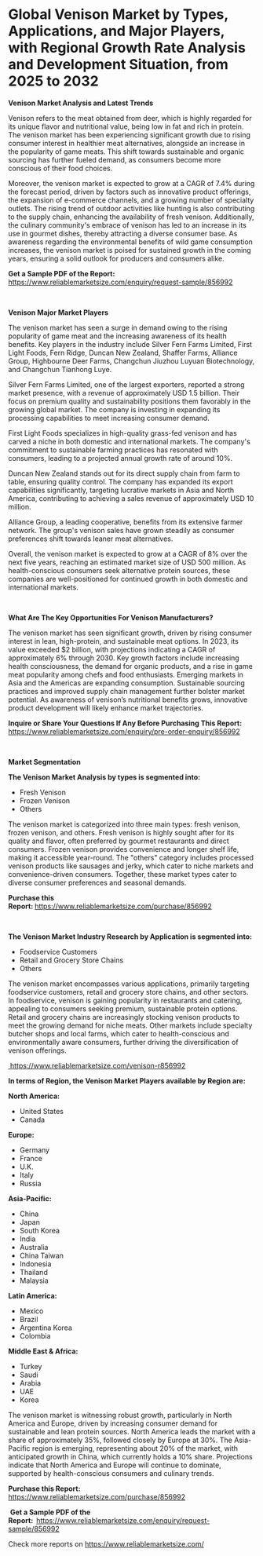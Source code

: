 <p><h1>Global Venison Market by Types, Applications, and Major Players, with Regional Growth Rate Analysis and Development Situation, from 2025 to 2032</h1></p><p><strong>Venison Market Analysis and Latest Trends</strong></p>
<p><p>Venison refers to the meat obtained from deer, which is highly regarded for its unique flavor and nutritional value, being low in fat and rich in protein. The venison market has been experiencing significant growth due to rising consumer interest in healthier meat alternatives, alongside an increase in the popularity of game meats. This shift towards sustainable and organic sourcing has further fueled demand, as consumers become more conscious of their food choices.</p><p>Moreover, the venison market is expected to grow at a CAGR of 7.4% during the forecast period, driven by factors such as innovative product offerings, the expansion of e-commerce channels, and a growing number of specialty outlets. The rising trend of outdoor activities like hunting is also contributing to the supply chain, enhancing the availability of fresh venison. Additionally, the culinary community's embrace of venison has led to an increase in its use in gourmet dishes, thereby attracting a diverse consumer base. As awareness regarding the environmental benefits of wild game consumption increases, the venison market is poised for sustained growth in the coming years, ensuring a solid outlook for producers and consumers alike.</p></p>
<p><strong>Get a Sample PDF of the Report:&nbsp;</strong> <a href="https://www.reliablemarketsize.com/enquiry/request-sample/856992?utm_campaign=1897&utm_medium=2&utm_source=Github&utm_content=ia&utm_term=14022025&utm_id=venison">https://www.reliablemarketsize.com/enquiry/request-sample/856992</a></p>
<p>&nbsp;</p>
<p><strong>Venison Major Market Players</strong></p>
<p><p>The venison market has seen a surge in demand owing to the rising popularity of game meat and the increasing awareness of its health benefits. Key players in the industry include Silver Fern Farms Limited, First Light Foods, Fern Ridge, Duncan New Zealand, Shaffer Farms, Alliance Group, Highbourne Deer Farms, Changchun Jiuzhou Luyuan Biotechnology, and Changchun Tianhong Luye.</p><p>Silver Fern Farms Limited, one of the largest exporters, reported a strong market presence, with a revenue of approximately USD 1.5 billion. Their focus on premium quality and sustainability positions them favorably in the growing global market. The company is investing in expanding its processing capabilities to meet increasing consumer demand.</p><p>First Light Foods specializes in high-quality grass-fed venison and has carved a niche in both domestic and international markets. The company's commitment to sustainable farming practices has resonated with consumers, leading to a projected annual growth rate of around 10%. </p><p>Duncan New Zealand stands out for its direct supply chain from farm to table, ensuring quality control. The company has expanded its export capabilities significantly, targeting lucrative markets in Asia and North America, contributing to achieving a sales revenue of approximately USD 10 million.</p><p>Alliance Group, a leading cooperative, benefits from its extensive farmer network. The group's venison sales have grown steadily as consumer preferences shift towards leaner meat alternatives. </p><p>Overall, the venison market is expected to grow at a CAGR of 8% over the next five years, reaching an estimated market size of USD 500 million. As health-conscious consumers seek alternative protein sources, these companies are well-positioned for continued growth in both domestic and international markets.</p></p>
<p>&nbsp;</p>
<p><strong>What Are The Key Opportunities For Venison Manufacturers?</strong></p>
<p><p>The venison market has seen significant growth, driven by rising consumer interest in lean, high-protein, and sustainable meat options. In 2023, its value exceeded $2 billion, with projections indicating a CAGR of approximately 6% through 2030. Key growth factors include increasing health consciousness, the demand for organic products, and a rise in game meat popularity among chefs and food enthusiasts. Emerging markets in Asia and the Americas are expanding consumption. Sustainable sourcing practices and improved supply chain management further bolster market potential. As awareness of venison’s nutritional benefits grows, innovative product development will likely enhance market trajectories.</p></p>
<p><strong>Inquire or Share Your Questions If Any Before Purchasing This Report:</strong> <a href="https://www.reliablemarketsize.com/enquiry/pre-order-enquiry/856992?utm_campaign=1897&utm_medium=2&utm_source=Github&utm_content=ia&utm_term=14022025&utm_id=venison">https://www.reliablemarketsize.com/enquiry/pre-order-enquiry/856992</a></p>
<p>&nbsp;</p>
<p><strong>Market Segmentation</strong></p>
<p><strong>The Venison Market Analysis by types is segmented into:</strong></p>
<p><ul><li>Fresh Venison</li><li>Frozen Venison</li><li>Others</li></ul></p>
<p><p>The venison market is categorized into three main types: fresh venison, frozen venison, and others. Fresh venison is highly sought after for its quality and flavor, often preferred by gourmet restaurants and direct consumers. Frozen venison provides convenience and longer shelf life, making it accessible year-round. The "others" category includes processed venison products like sausages and jerky, which cater to niche markets and convenience-driven consumers. Together, these market types cater to diverse consumer preferences and seasonal demands.</p></p>
<p><strong>Purchase this Report:&nbsp;</strong><a href="https://www.reliablemarketsize.com/purchase/856992?utm_campaign=1897&utm_medium=2&utm_source=Github&utm_content=ia&utm_term=14022025&utm_id=venison">https://www.reliablemarketsize.com/purchase/856992</a></p>
<p>&nbsp;</p>
<p><strong>The Venison Market Industry Research by Application is segmented into:</strong></p>
<p><ul><li>Foodservice Customers</li><li>Retail and Grocery Store Chains</li><li>Others</li></ul></p>
<p><p>The venison market encompasses various applications, primarily targeting foodservice customers, retail and grocery store chains, and other sectors. In foodservice, venison is gaining popularity in restaurants and catering, appealing to consumers seeking premium, sustainable protein options. Retail and grocery chains are increasingly stocking venison products to meet the growing demand for niche meats. Other markets include specialty butcher shops and local farms, which cater to health-conscious and environmentally aware consumers, further driving the diversification of venison offerings.</p></p>
<p><a href="https://www.reliablemarketsize.com/venison-r856992?utm_campaign=1897&utm_medium=2&utm_source=Github&utm_content=ia&utm_term=14022025&utm_id=venison">&nbsp;https://www.reliablemarketsize.com/venison-r856992</a></p>
<p><strong>In terms of Region, the Venison Market Players available by Region are:</strong></p>
<p>
    <p> <strong> North America: </strong>
        <ul>
            <li>United States</li>
            <li>Canada</li>
        </ul>
        </p> 
    <p> <strong> Europe: </strong>
        <ul>
            <li>Germany</li>
            <li>France</li>
            <li>U.K.</li>
            <li>Italy</li>
            <li>Russia</li>
        </ul>
        </p> 
    <p> <strong> Asia-Pacific: </strong>
        <ul>
            <li>China</li>
            <li>Japan</li>
            <li>South Korea</li>
            <li>India</li>
            <li>Australia</li>
            <li>China Taiwan</li>
            <li>Indonesia</li>
            <li>Thailand</li>
            <li>Malaysia</li>
        </ul>
        </p> 
    <p> <strong> Latin America: </strong>
        <ul>
            <li>Mexico</li>
            <li>Brazil</li>
            <li>Argentina Korea</li>
            <li>Colombia</li>
        </ul>
        </p> 
    <p> <strong> Middle East & Africa: </strong>
        <ul>
            <li>Turkey</li>
            <li>Saudi</li>
            <li>Arabia</li>
            <li>UAE</li>
            <li>Korea</li>
        </ul>
    </p>
    </p>
<p><p>The venison market is witnessing robust growth, particularly in North America and Europe, driven by increasing consumer demand for sustainable and lean protein sources. North America leads the market with a share of approximately 35%, followed closely by Europe at 30%. The Asia-Pacific region is emerging, representing about 20% of the market, with anticipated growth in China, which currently holds a 10% share. Projections indicate that North America and Europe will continue to dominate, supported by health-conscious consumers and culinary trends.</p></p>
<p><strong>Purchase this Report: </strong><a href="https://www.reliablemarketsize.com/purchase/856992?utm_campaign=1897&utm_medium=2&utm_source=Github&utm_content=ia&utm_term=14022025&utm_id=venison">https://www.reliablemarketsize.com/purchase/856992</a></p>
<p>&nbsp;<strong>Get a Sample PDF of the Report:&nbsp;&nbsp;</strong><a href="https://www.reliablemarketsize.com/enquiry/request-sample/856992?utm_campaign=1897&utm_medium=2&utm_source=Github&utm_content=ia&utm_term=14022025&utm_id=venison">https://www.reliablemarketsize.com/enquiry/request-sample/856992</a></p>
<p><strong></strong></p>
<p>Check more reports on <a href="https://www.reliablemarketsize.com/?utm_campaign=1897&utm_medium=2&utm_source=Github&utm_content=ia&utm_term=14022025&utm_id=venison">https://www.reliablemarketsize.com/</a></p>